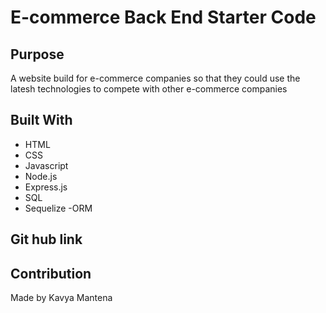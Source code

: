# E-commerce Back End Starter Code

## Purpose

A website build for e-commerce companies so that they could use the latesh technologies to compete with other e-commerce companies

## Built With

- HTML
- CSS
- Javascript
- Node.js
- Express.js
- SQL
- Sequelize
  -ORM

## Git hub link

## Contribution

Made by Kavya Mantena
